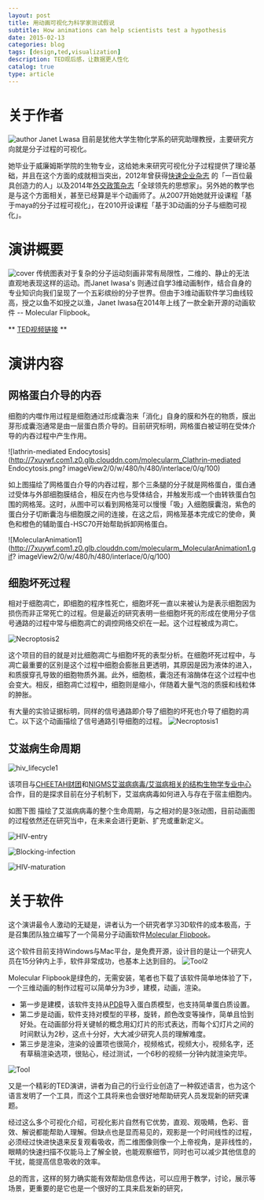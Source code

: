 ```yaml
---
layout: post
title: 用动画可视化为科学家测试假说
subtitle: How animations can help scientists test a hypothesis
date: 2015-02-13
categories: blog
tags: [design,ted,visualization]
description: TED观后感，让数据更人性化
catalog: true
type: article
---
```


# 关于作者
![author](http://7xuywf.com1.z0.glb.clouddn.com/molecularm_author.jpg?imageView2/0/w/480/h/480/interlace/0/q/100)
Janet Lwasa 目前是犹他大学生物化学系的研究助理教授，主要研究方向就是分子过程的可视化。

她毕业于威廉姆斯学院的生物专业，这给她未来研究可视化分子过程提供了理论基础，并且在这个方面的成就相当突出，2012年曾获得[快速企业杂志](www.fastcompany.com/) 的「一百位最具创造力的人」以及2014年[外交政策杂志](www.foreignpolicy.com)「全球领先的思想家」。另外她的教学也是与这个方面相关，甚至已经算是半个动画师了。从2007开始她就开设课程「基于maya的分子过程可视化」，在2010开设课程「基于3D动画的分子与细胞可视化」。 

# 演讲概要

![cover](http://7xuywf.com1.z0.glb.clouddn.com/molecularm_Cover.jpg?imageView2/0/w/480/h/480/interlace/0/q/100)
传统图表对于复杂的分子运动刻画非常有局限性，二维的、静止的无法直观地表现这样的运动。而Janet Iwasa's 则通过自学3维动画制作，结合自身的专业知识向我们呈现了一个五彩缤纷的分子世界。但由于3维动画软件学习曲线较高，授之以鱼不如授之以渔，Janet Iwasa在2014年上线了一款全新开源的动画软件 -- Molecular Flipbook。

** [TED视频链接](http://www.ted.com/speakers/janet_iwasa) **

# 演讲内容

## 网格蛋白介导的内吞

细胞的内噬作用过程是细胞通过形成囊泡来「消化」自身的膜和外在的物质，膜出芽形成囊泡通常是由一层蛋白质介导的。目前研究标明，网格蛋白被证明在受体介导的内吞过程中产生作用。

![lathrin-mediated Endocytosis](http://7xuywf.com1.z0.glb.clouddn.com/molecularm_Clathrin-mediated Endocytosis.png?	imageView2/0/w/480/h/480/interlace/0/q/100)

如上图描绘了网格蛋白介导的内吞过程，那个三条腿的分子就是网格蛋白，蛋白通过受体与外部细胞膜结合，相反在内也与受体结合，并触发形成一个由转铁蛋白包围的网格笼。这时，从图中可以看到网格笼可以慢慢「吸」入细胞膜囊泡，紫色的蛋白分子切断囊泡与细胞膜之间的连接，在这之后，网格笼基本完成它的使命，黄色和橙色的辅助蛋白-HSC70开始帮助拆卸网格蛋白。

![MolecularAnimation1](http://7xuywf.com1.z0.glb.clouddn.com/molecularm_MolecularAnimation1.gif?	imageView2/0/w/480/h/480/interlace/0/q/100)

## 细胞坏死过程

相对于细胞凋亡，即细胞的程序性死亡，细胞坏死一直以来被认为是表示细胞因为损伤而非正常死亡的过程。但是最近的研究表明一些细胞坏死的形成在使用分子信号通路的过程中常与细胞凋亡的调控网络交织在一起。这个过程被成为凋亡。

![Necroptosis2](http://7xuywf.com1.z0.glb.clouddn.com/molecularm_Necroptosis2.gif?imageView2/0/w/480/h/480/interlace/0/q/100)

这个项目的目的就是对比细胞凋亡与细胞坏死的表型分析。在细胞坏死过程中，与凋亡最重要的区别是这个过程中细胞会膨胀且更透明，其原因是因为液体的进入，和质膜穿孔导致的细胞物质外漏。此外，细胞核，囊泡还有溶酶体在这个过程中也会变大。相反，细胞凋亡过程中，细胞则是缩小，伴随着大量气泡的质膜和线粒体的肿胀。

有大量的实验证据标明，同样的信号通路即介导了细胞的坏死也介导了细胞的凋亡。以下这个动画描绘了信号通路引导细胞的过程。
![Necroptosis1](http://7xuywf.com1.z0.glb.clouddn.com/molecularm_Necroptosis1.gif?imageView2/0/w/480/h/480/interlace/0/q/100)


## 艾滋病生命周期

![hiv_lifecycle1](http://7xuywf.com1.z0.glb.clouddn.com/molecularm_hiv_lifecycle1.jpg?imageView2/0/w/480/h/480/interlace/0/q/100)

该项目与[CHEETAH财团](http://cheetah.biochem.utah.edu/)和[NIGMS艾滋病病毒/艾滋病相关的结构生物学专业中心](https://www.nigms.nih.gov/research/specificareas/AIDSStructuralBiology/pages/HIVspecializedcenters.aspx)合作，目的是探求目前在分子机制下，艾滋病病毒如何进入与存在于宿主细胞内。


如图下图 描绘了艾滋病病毒的整个生命周期，与之相对的是3张动图，目前动画图的过程依然还在研究当中，在未来会进行更新、扩充或重新定义。


![HIV-entry](http://7xuywf.com1.z0.glb.clouddn.com/molecularm_HIV-entry.gif?imageView2/0/w/480/h/480/interlace/0/q/100)

![Blocking-infection](http://7xuywf.com1.z0.glb.clouddn.com/molecularm_Blocking-infection.gif?imageView2/0/w/480/h/480/interlace/0/q/100)

![HIV-maturation](http://7xuywf.com1.z0.glb.clouddn.com/molecularm_HIV-maturation.gif?imageView2/0/w/480/h/480/interlace/0/q/100)


# 关于软件

这个演讲最令人激动的无疑是，讲者认为一个研究者学习3D软件的成本极高，于是召集团队独立编写了一个简易分子动画软件[Molecular Flipbook](https://github.com/MolecularFlipbook/FlipbookApp)。


这个软件目前支持Windows与Mac平台，是免费开源，设计目的是让一个研究人员在15分钟内上手，软件非常成功，也基本上达到目的。
![Tool2](http://7xuywf.com1.z0.glb.clouddn.com/molecularm_Tool2.gif?imageView2/0/w/480/h/480/interlace/0/q/100)

Molecular Flipbook是绿色的，无需安装，笔者也下载了该软件简单地体验了下，一个三维动画的制作过程可以简单分为3步，建模，动画，渲染。

- 第一步是建模，该软件支持从[PDB](http://www.pdb.org/)导入蛋白质模型，也支持简单蛋白质设置。
- 第二步是动画，软件支持对模型的平移，旋转，颜色改变等操作，简单且恰到好处。在动画部分将关键帧的概念用幻灯片的形式表达，而每个幻灯片之间的时间默认为2秒，这点十分好，大大减少研究人员的理解难度。
- 第三步是渲染，渲染的设置项也很简介，视频格式，视频大小，视频名字，还有草稿渲染选项，很贴心，经过测试，一个6秒的视频一分钟内就渲染完毕。

![Tool](http://7xuywf.com1.z0.glb.clouddn.com/molecularm_Tool.gif?imageView2/0/w/480/h/480/interlace/0/q/100)

又是一个精彩的TED演讲，讲者为自己的行业行业创造了一种叙述语言，也为这个语言发明了一个工具，而这个工具将来也会很好地帮助研究人员发现新的研究课题。

经过这么多个可视化介绍，可视化影片自然有它优势，直观、观吸睛，色彩、音效、解说都能帮助人理解。但缺点也是显而易见的，观影是一个时间线性的过程，必须经过快进快退来反复观看吸收，而二维图像则像一个上帝视角，是非线性的，眼睛的快速扫描不仅能马上了解全貌，也能观察细节，同时也可以减少其他信息的干扰，能提高信息吸收的效率。

总的而言，这样的努力确实能有效帮助信息传达，可以应用于教学，讨论，展示等场景，更重要的是它也是一个很好的工具来启发新的研究，



